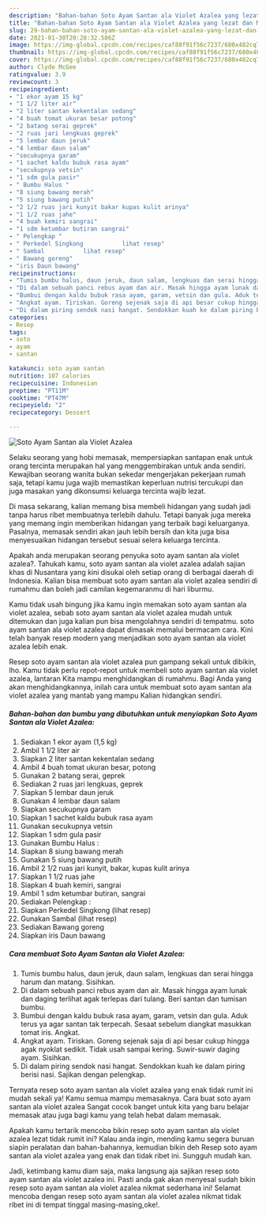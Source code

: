 ```yaml
---
description: "Bahan-bahan Soto Ayam Santan ala Violet Azalea yang lezat dan Mudah Dibuat"
title: "Bahan-bahan Soto Ayam Santan ala Violet Azalea yang lezat dan Mudah Dibuat"
slug: 29-bahan-bahan-soto-ayam-santan-ala-violet-azalea-yang-lezat-dan-mudah-dibuat
date: 2021-01-30T20:28:32.586Z
image: https://img-global.cpcdn.com/recipes/caf88f91f56c7237/680x482cq70/soto-ayam-santan-ala-violet-azalea-foto-resep-utama.jpg
thumbnail: https://img-global.cpcdn.com/recipes/caf88f91f56c7237/680x482cq70/soto-ayam-santan-ala-violet-azalea-foto-resep-utama.jpg
cover: https://img-global.cpcdn.com/recipes/caf88f91f56c7237/680x482cq70/soto-ayam-santan-ala-violet-azalea-foto-resep-utama.jpg
author: Clyde McGee
ratingvalue: 3.9
reviewcount: 3
recipeingredient:
- "1 ekor ayam 15 kg"
- "1 1/2 liter air"
- "2 liter santan kekentalan sedang"
- "4 buah tomat ukuran besar potong"
- "2 batang serai geprek"
- "2 ruas jari lengkuas geprek"
- "5 lembar daun jeruk"
- "4 lembar daun salam"
- "secukupnya garam"
- "1 sachet kaldu bubuk rasa ayam"
- "secukupnya vetsin"
- "1 sdm gula pasir"
- " Bumbu Halus "
- "8 siung bawang merah"
- "5 siung bawang putih"
- "2 1/2 ruas jari kunyit bakar kupas kulit arinya"
- "1 1/2 ruas jahe"
- "4 buah kemiri sangrai"
- "1 sdm ketumbar butiran sangrai"
- " Pelengkap "
- " Perkedel Singkong           lihat resep"
- " Sambal           lihat resep"
- " Bawang goreng"
- "iris Daun bawang"
recipeinstructions:
- "Tumis bumbu halus, daun jeruk, daun salam, lengkuas dan serai hingga harum dan matang. Sisihkan."
- "Di dalam sebuah panci rebus ayam dan air. Masak hingga ayam lunak dan daging terlihat agak terlepas dari tulang. Beri santan dan tumisan bumbu."
- "Bumbui dengan kaldu bubuk rasa ayam, garam, vetsin dan gula. Aduk terus ya agar santan tak terpecah. Sesaat sebelum diangkat masukkan tomat iris. Angkat."
- "Angkat ayam. Tiriskan. Goreng sejenak saja di api besar cukup hingga agak nyoklat sedikit. Tidak usah sampai kering. Suwir-suwir daging ayam. Sisihkan."
- "Di dalam piring sendok nasi hangat. Sendokkan kuah ke dalam piring berisi nasi. Sajikan dengan pelengkap."
categories:
- Resep
tags:
- soto
- ayam
- santan

katakunci: soto ayam santan 
nutrition: 107 calories
recipecuisine: Indonesian
preptime: "PT11M"
cooktime: "PT47M"
recipeyield: "2"
recipecategory: Dessert

---
```



![Soto Ayam Santan ala Violet Azalea](https://img-global.cpcdn.com/recipes/caf88f91f56c7237/680x482cq70/soto-ayam-santan-ala-violet-azalea-foto-resep-utama.jpg)

Selaku seorang yang hobi memasak, mempersiapkan santapan enak untuk orang tercinta merupakan hal yang menggembirakan untuk anda sendiri. Kewajiban seorang  wanita bukan sekedar mengerjakan pekerjaan rumah saja, tetapi kamu juga wajib memastikan keperluan nutrisi tercukupi dan juga masakan yang dikonsumsi keluarga tercinta wajib lezat.

Di masa  sekarang, kalian memang bisa membeli hidangan yang sudah jadi tanpa harus ribet membuatnya terlebih dahulu. Tetapi banyak juga mereka yang memang ingin memberikan hidangan yang terbaik bagi keluarganya. Pasalnya, memasak sendiri akan jauh lebih bersih dan kita juga bisa menyesuaikan hidangan tersebut sesuai selera keluarga tercinta. 



Apakah anda merupakan seorang penyuka soto ayam santan ala violet azalea?. Tahukah kamu, soto ayam santan ala violet azalea adalah sajian khas di Nusantara yang kini disukai oleh setiap orang di berbagai daerah di Indonesia. Kalian bisa membuat soto ayam santan ala violet azalea sendiri di rumahmu dan boleh jadi camilan kegemaranmu di hari liburmu.

Kamu tidak usah bingung jika kamu ingin memakan soto ayam santan ala violet azalea, sebab soto ayam santan ala violet azalea mudah untuk ditemukan dan juga kalian pun bisa mengolahnya sendiri di tempatmu. soto ayam santan ala violet azalea dapat dimasak memalui bermacam cara. Kini telah banyak resep modern yang menjadikan soto ayam santan ala violet azalea lebih enak.

Resep soto ayam santan ala violet azalea pun gampang sekali untuk dibikin, lho. Kamu tidak perlu repot-repot untuk membeli soto ayam santan ala violet azalea, lantaran Kita mampu menghidangkan di rumahmu. Bagi Anda yang akan menghidangkannya, inilah cara untuk membuat soto ayam santan ala violet azalea yang mantab yang mampu Kalian hidangkan sendiri.

<!--inarticleads1-->

##### Bahan-bahan dan bumbu yang dibutuhkan untuk menyiapkan Soto Ayam Santan ala Violet Azalea:

1. Sediakan 1 ekor ayam (1,5 kg)
1. Ambil 1 1/2 liter air
1. Siapkan 2 liter santan kekentalan sedang
1. Ambil 4 buah tomat ukuran besar, potong
1. Gunakan 2 batang serai, geprek
1. Sediakan 2 ruas jari lengkuas, geprek
1. Siapkan 5 lembar daun jeruk
1. Gunakan 4 lembar daun salam
1. Siapkan secukupnya garam
1. Siapkan 1 sachet kaldu bubuk rasa ayam
1. Gunakan secukupnya vetsin
1. Siapkan 1 sdm gula pasir
1. Gunakan  Bumbu Halus :
1. Siapkan 8 siung bawang merah
1. Gunakan 5 siung bawang putih
1. Ambil 2 1/2 ruas jari kunyit, bakar, kupas kulit arinya
1. Siapkan 1 1/2 ruas jahe
1. Siapkan 4 buah kemiri, sangrai
1. Ambil 1 sdm ketumbar butiran, sangrai
1. Sediakan  Pelengkap :
1. Siapkan  Perkedel Singkong           (lihat resep)
1. Gunakan  Sambal           (lihat resep)
1. Sediakan  Bawang goreng
1. Siapkan iris Daun bawang




<!--inarticleads2-->

##### Cara membuat Soto Ayam Santan ala Violet Azalea:

1. Tumis bumbu halus, daun jeruk, daun salam, lengkuas dan serai hingga harum dan matang. Sisihkan.
1. Di dalam sebuah panci rebus ayam dan air. Masak hingga ayam lunak dan daging terlihat agak terlepas dari tulang. Beri santan dan tumisan bumbu.
1. Bumbui dengan kaldu bubuk rasa ayam, garam, vetsin dan gula. Aduk terus ya agar santan tak terpecah. Sesaat sebelum diangkat masukkan tomat iris. Angkat.
1. Angkat ayam. Tiriskan. Goreng sejenak saja di api besar cukup hingga agak nyoklat sedikit. Tidak usah sampai kering. Suwir-suwir daging ayam. Sisihkan.
1. Di dalam piring sendok nasi hangat. Sendokkan kuah ke dalam piring berisi nasi. Sajikan dengan pelengkap.




Ternyata resep soto ayam santan ala violet azalea yang enak tidak rumit ini mudah sekali ya! Kamu semua mampu memasaknya. Cara buat soto ayam santan ala violet azalea Sangat cocok banget untuk kita yang baru belajar memasak atau juga bagi kamu yang telah hebat dalam memasak.

Apakah kamu tertarik mencoba bikin resep soto ayam santan ala violet azalea lezat tidak rumit ini? Kalau anda ingin, mending kamu segera buruan siapin peralatan dan bahan-bahannya, kemudian bikin deh Resep soto ayam santan ala violet azalea yang enak dan tidak ribet ini. Sungguh mudah kan. 

Jadi, ketimbang kamu diam saja, maka langsung aja sajikan resep soto ayam santan ala violet azalea ini. Pasti anda gak akan menyesal sudah bikin resep soto ayam santan ala violet azalea nikmat sederhana ini! Selamat mencoba dengan resep soto ayam santan ala violet azalea nikmat tidak ribet ini di tempat tinggal masing-masing,oke!.

